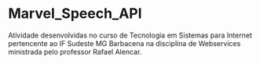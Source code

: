 # Marvel_Speech_API
Atividade desenvolvidas no curso de Tecnologia em Sistemas para Internet pertencente ao IF Sudeste MG Barbacena na disciplina de Webservices ministrada pelo professor Rafael Alencar.

